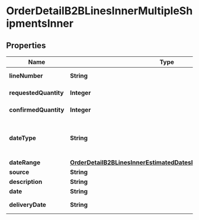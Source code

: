 

# OrderDetailB2BLinesInnerMultipleShipmentsInner


## Properties

| Name | Type | Description | Notes |
|------------ | ------------- | ------------- | -------------|
|**lineNumber** | **String** | Line number. |  [optional] |
|**requestedQuantity** | **Integer** | Requested quantity. |  [optional] |
|**confirmedQuantity** | **Integer** | Confirmed quantity. |  [optional] |
|**dateType** | **String** | Date type. Example Single or multiple dates. |  [optional] |
|**dateRange** | [**OrderDetailB2BLinesInnerEstimatedDatesInnerShipShipDateRange**](OrderDetailB2BLinesInnerEstimatedDatesInnerShipShipDateRange.md) |  |  [optional] |
|**source** | **String** | Source. |  [optional] |
|**description** | **String** | Description. |  [optional] |
|**date** | **String** | Date. |  [optional] |
|**deliveryDate** | **String** | Delivery date. |  [optional] |



